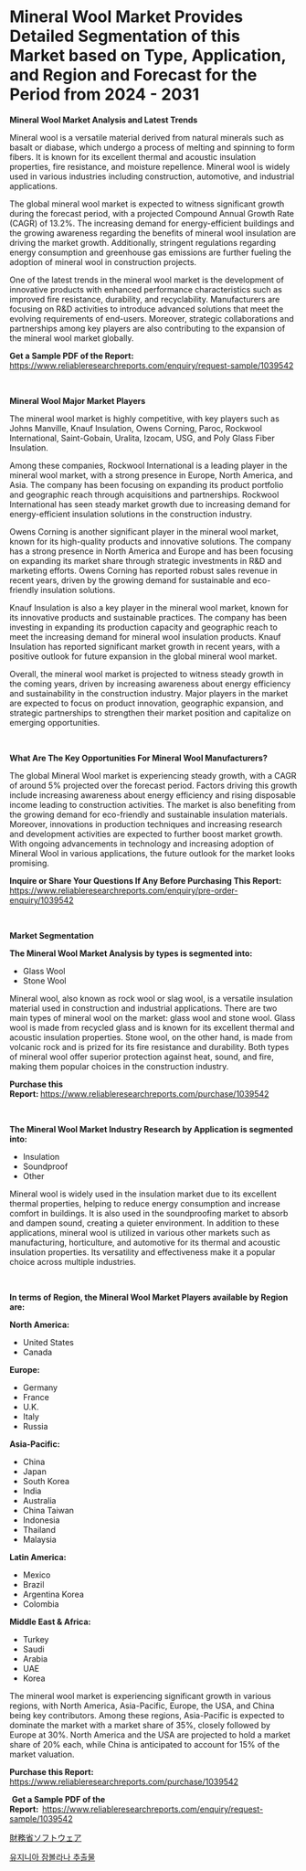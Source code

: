 <p><h1>Mineral Wool Market Provides Detailed Segmentation of this Market based on Type, Application, and Region and Forecast for the Period from 2024 - 2031</h1></p><p><strong>Mineral Wool Market Analysis and Latest Trends</strong></p>
<p><p>Mineral wool is a versatile material derived from natural minerals such as basalt or diabase, which undergo a process of melting and spinning to form fibers. It is known for its excellent thermal and acoustic insulation properties, fire resistance, and moisture repellence. Mineral wool is widely used in various industries including construction, automotive, and industrial applications.</p><p>The global mineral wool market is expected to witness significant growth during the forecast period, with a projected Compound Annual Growth Rate (CAGR) of 13.2%. The increasing demand for energy-efficient buildings and the growing awareness regarding the benefits of mineral wool insulation are driving the market growth. Additionally, stringent regulations regarding energy consumption and greenhouse gas emissions are further fueling the adoption of mineral wool in construction projects.</p><p>One of the latest trends in the mineral wool market is the development of innovative products with enhanced performance characteristics such as improved fire resistance, durability, and recyclability. Manufacturers are focusing on R&D activities to introduce advanced solutions that meet the evolving requirements of end-users. Moreover, strategic collaborations and partnerships among key players are also contributing to the expansion of the mineral wool market globally.</p></p>
<p><strong>Get a Sample PDF of the Report:&nbsp;</strong> <a href="https://www.reliableresearchreports.com/enquiry/request-sample/1039542">https://www.reliableresearchreports.com/enquiry/request-sample/1039542</a></p>
<p>&nbsp;</p>
<p><strong>Mineral Wool Major Market Players</strong></p>
<p><p>The mineral wool market is highly competitive, with key players such as Johns Manville, Knauf Insulation, Owens Corning, Paroc, Rockwool International, Saint-Gobain, Uralita, Izocam, USG, and Poly Glass Fiber Insulation.</p><p>Among these companies, Rockwool International is a leading player in the mineral wool market, with a strong presence in Europe, North America, and Asia. The company has been focusing on expanding its product portfolio and geographic reach through acquisitions and partnerships. Rockwool International has seen steady market growth due to increasing demand for energy-efficient insulation solutions in the construction industry.</p><p>Owens Corning is another significant player in the mineral wool market, known for its high-quality products and innovative solutions. The company has a strong presence in North America and Europe and has been focusing on expanding its market share through strategic investments in R&D and marketing efforts. Owens Corning has reported robust sales revenue in recent years, driven by the growing demand for sustainable and eco-friendly insulation solutions.</p><p>Knauf Insulation is also a key player in the mineral wool market, known for its innovative products and sustainable practices. The company has been investing in expanding its production capacity and geographic reach to meet the increasing demand for mineral wool insulation products. Knauf Insulation has reported significant market growth in recent years, with a positive outlook for future expansion in the global mineral wool market.</p><p>Overall, the mineral wool market is projected to witness steady growth in the coming years, driven by increasing awareness about energy efficiency and sustainability in the construction industry. Major players in the market are expected to focus on product innovation, geographic expansion, and strategic partnerships to strengthen their market position and capitalize on emerging opportunities.</p></p>
<p>&nbsp;</p>
<p><strong>What Are The Key Opportunities For Mineral Wool Manufacturers?</strong></p>
<p><p>The global Mineral Wool market is experiencing steady growth, with a CAGR of around 5% projected over the forecast period. Factors driving this growth include increasing awareness about energy efficiency and rising disposable income leading to construction activities. The market is also benefiting from the growing demand for eco-friendly and sustainable insulation materials. Moreover, innovations in production techniques and increasing research and development activities are expected to further boost market growth. With ongoing advancements in technology and increasing adoption of Mineral Wool in various applications, the future outlook for the market looks promising.</p></p>
<p><strong>Inquire or Share Your Questions If Any Before Purchasing This Report:</strong> <a href="https://www.reliableresearchreports.com/enquiry/pre-order-enquiry/1039542">https://www.reliableresearchreports.com/enquiry/pre-order-enquiry/1039542</a></p>
<p>&nbsp;</p>
<p><strong>Market Segmentation</strong></p>
<p><strong>The Mineral Wool Market Analysis by types is segmented into:</strong></p>
<p><ul><li>Glass Wool</li><li>Stone Wool</li></ul></p>
<p><p>Mineral wool, also known as rock wool or slag wool, is a versatile insulation material used in construction and industrial applications. There are two main types of mineral wool on the market: glass wool and stone wool. Glass wool is made from recycled glass and is known for its excellent thermal and acoustic insulation properties. Stone wool, on the other hand, is made from volcanic rock and is prized for its fire resistance and durability. Both types of mineral wool offer superior protection against heat, sound, and fire, making them popular choices in the construction industry.</p></p>
<p><strong>Purchase this Report:&nbsp;</strong><a href="https://www.reliableresearchreports.com/purchase/1039542">https://www.reliableresearchreports.com/purchase/1039542</a></p>
<p>&nbsp;</p>
<p><strong>The Mineral Wool Market Industry Research by Application is segmented into:</strong></p>
<p><ul><li>Insulation</li><li>Soundproof</li><li>Other</li></ul></p>
<p><p>Mineral wool is widely used in the insulation market due to its excellent thermal properties, helping to reduce energy consumption and increase comfort in buildings. It is also used in the soundproofing market to absorb and dampen sound, creating a quieter environment. In addition to these applications, mineral wool is utilized in various other markets such as manufacturing, horticulture, and automotive for its thermal and acoustic insulation properties. Its versatility and effectiveness make it a popular choice across multiple industries.</p></p>
<p>&nbsp;</p>
<p><strong>In terms of Region, the Mineral Wool Market Players available by Region are:</strong></p>
<p>
    <p> <strong> North America: </strong>
        <ul>
            <li>United States</li>
            <li>Canada</li>
        </ul>
        </p> 
    <p> <strong> Europe: </strong>
        <ul>
            <li>Germany</li>
            <li>France</li>
            <li>U.K.</li>
            <li>Italy</li>
            <li>Russia</li>
        </ul>
        </p> 
    <p> <strong> Asia-Pacific: </strong>
        <ul>
            <li>China</li>
            <li>Japan</li>
            <li>South Korea</li>
            <li>India</li>
            <li>Australia</li>
            <li>China Taiwan</li>
            <li>Indonesia</li>
            <li>Thailand</li>
            <li>Malaysia</li>
        </ul>
        </p> 
    <p> <strong> Latin America: </strong>
        <ul>
            <li>Mexico</li>
            <li>Brazil</li>
            <li>Argentina Korea</li>
            <li>Colombia</li>
        </ul>
        </p> 
    <p> <strong> Middle East & Africa: </strong>
        <ul>
            <li>Turkey</li>
            <li>Saudi</li>
            <li>Arabia</li>
            <li>UAE</li>
            <li>Korea</li>
        </ul>
    </p>
    </p>
<p><p>The mineral wool market is experiencing significant growth in various regions, with North America, Asia-Pacific, Europe, the USA, and China being key contributors. Among these regions, Asia-Pacific is expected to dominate the market with a market share of 35%, closely followed by Europe at 30%. North America and the USA are projected to hold a market share of 20% each, while China is anticipated to account for 15% of the market valuation.</p></p>
<p><strong>Purchase this Report: </strong><a href="https://www.reliableresearchreports.com/purchase/1039542">https://www.reliableresearchreports.com/purchase/1039542</a></p>
<p>&nbsp;<strong>Get a Sample PDF of the Report:&nbsp;&nbsp;</strong><a href="https://www.reliableresearchreports.com/enquiry/request-sample/1039542">https://www.reliableresearchreports.com/enquiry/request-sample/1039542</a></p>
<p><strong></strong></p>
<p><p><a href="https://github.com/zekaoe592392/Market-Research-Report-List-1/blob/main/6006798194326.md">財務省ソフトウェア</a></p><p><a href="https://github.com/crfsywufhm81415/Market-Research-Report-List-1/blob/main/4592092194050.md">유지니아 잠볼라나 추출물</a></p></p>